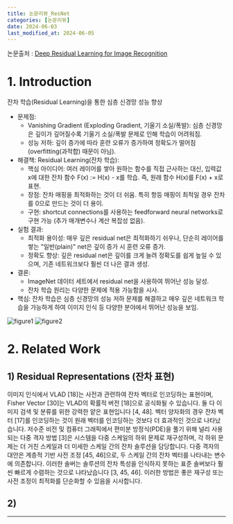 ```yaml
---
title: 논문리뷰_ResNet
categories: [논문리뷰] 
date: 2024-06-03
last_modified_at: 2024-06-05
---
```


논문출처 : [Deep Residual Learning for Image Recognition](https://arxiv.org/pdf/1512.03385)


# 1. Introduction
잔차 학습(Residual Learning)을 통한 심층 신경망 성능 향상

* 문제점:
    * Vanishing Gradient (Exploding Gradient, 기울기 소실/폭발): 심층 신경망은 깊이가 깊어질수록 기울기 소실/폭발 문제로 인해 학습이 어려워짐.
    * 성능 저하: 깊이 증가에 따라 훈련 오류가 증가하여 정확도가 떨어짐 (overfitting(과적합) 때문이 아님).
* 해결책: Residual Learning(잔차 학습):
    * 핵심 아이디어: 여러 레이어를 쌓아 원하는 함수를 직접 근사하는 대신, 입력값 x에 대한 잔차 함수 F(x) := H(x) - x를 학습. 즉, 원래 함수 H(x)를 F(x) + x로 표현.
    * 장점: 잔차 매핑을 최적화하는 것이 더 쉬움. 특히 항등 매핑이 최적일 경우 잔차를 0으로 만드는 것이 더 용이.
    * 구현: shortcut connections를 사용하는 feedforward neural networks로 구현 가능 (추가 매개변수나 계산 복잡성 없음).
* 실험 결과:
    * 최적화 용이성: 매우 깊은 residual net은 최적화하기 쉬우나, 단순히 레이어를 쌓는 "일반(plain)" net은 깊이 증가 시 훈련 오류 증가.
    * 정확도 향상: 깊은 residual net은 깊이를 크게 늘려 정확도를 쉽게 높일 수 있으며, 기존 네트워크보다 훨씬 더 나은 결과 생성.
* 결론:
    * ImageNet 데이터 세트에서 residual net을 사용하여 뛰어난 성능 달성.
    * 잔차 학습 원리는 다양한 문제에 적용 가능함을 시사.
* 핵심: 잔차 학습은 심층 신경망의 성능 저하 문제를 해결하고 매우 깊은 네트워크 학습을 가능하게 하여 이미지 인식 등 다양한 분야에서 뛰어난 성능을 보임.

![figure1]()
![figure2]()


# 2. Related Work
## 1) Residual Representations (잔차 표현)
이미지 인식에서 VLAD [18]는 사전과 관련하여 잔차 벡터로 인코딩하는 표현이며, Fisher Vector [30]는 VLAD의 확률적 버전 [18]으로 공식화될 수 있습니다. 둘 다 이미지 검색 및 분류를 위한 강력한 얕은 표현입니다 [4, 48]. 벡터 양자화의 경우 잔차 벡터 [17]를 인코딩하는 것이 원래 벡터를 인코딩하는 것보다 더 효과적인 것으로 나타났습니다. 저수준 비전 및 컴퓨터 그래픽에서 편미분 방정식(PDE)을 풀기 위해 널리 사용되는 다중 격자 방법 [3]은 시스템을 다중 스케일의 하위 문제로 재구성하며, 각 하위 문제는 더 거친 스케일과 더 미세한 스케일 간의 잔차 솔루션을 담당합니다. 다중 격자의 대안은 계층적 기반 사전 조정 [45, 46]으로, 두 스케일 간의 잔차 벡터를 나타내는 변수에 의존합니다. 이러한 솔버는 솔루션의 잔차 특성을 인식하지 못하는 표준 솔버보다 훨씬 빠르게 수렴하는 것으로 나타났습니다 [3, 45, 46]. 이러한 방법은 좋은 재구성 또는 사전 조정이 최적화를 단순화할 수 있음을 시사합니다.

## 2)





























---